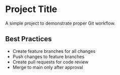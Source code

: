# Project Title

A simple project to demonstrate proper Git workflow.

## Best Practices

- Create feature branches for all changes
- Push changes to feature branches
- Create pull requests for code review
- Merge to main only after approval
